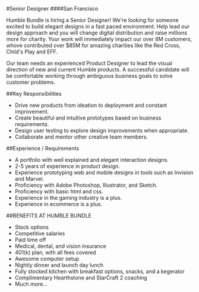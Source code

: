 #Senior Designer
####San Francisco

Humble Bundle is hiring a Senior Designer! We're looking for someone excited to build elegant designs in a fast paced environment. Help lead our design approach and you will change digital distribution and raise millions more for charity. Your work will immediately impact our over 8M customers, whove contributed over $85M for amazing charities like the Red Cross, Child's Play and EFF.

Our team needs an experienced Product Designer to lead the visual direction of new and current Humble products. A successful candidate will be comfortable working through ambiguous business goals to solve customer problems.

##Key Responsibilities
* Drive new products from ideation to deployment and constant improvement.
* Create beautiful and intuitive prototypes based on business requirements.
* Design user testing to explore design improvements when appropriate.
* Collaborate and mentor other creative team members.

##Experience / Requirements
* A portfolio with well explained and elegant interaction designs.
* 2-5 years of experience in product design.
* Experience prototyping web and mobile designs in tools such as Invision and Marvel.
* Proficiency with Adobe Photoshop, Illustrator, and Sketch.
* Proficiency with basic html and css.
* Experience in the gaming industry is a plus.
* Experience in ecommerce is a plus.

##BENEFITS AT HUMBLE BUNDLE
* Stock options
* Competitive salaries
* Paid time off
* Medical, dental, and vision insurance
* 401(k) plan, with all fees covered
* Awesome computer setup
* Nightly dinner and launch day lunch
* Fully stocked kitchen with breakfast options, snacks, and a kegerator
* Complimentary Hearthstone and StarCraft 2 coaching
* Much more...